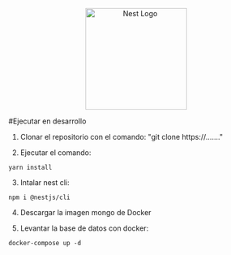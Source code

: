 <p align="center">
  <a href="http://nestjs.com/" target="blank"><img src="https://nestjs.com/img/logo-small.svg" width="200" alt="Nest Logo" /></a>
</p>

#Ejecutar en desarrollo
1. Clonar el repositorio con el comando: "git clone https://......."

2. Ejecutar el comando:
````
yarn install
````
3. Intalar nest cli: 
````
npm i @nestjs/cli
````
4. Descargar la imagen mongo de Docker

5. Levantar la base de datos con docker:
````
docker-compose up -d
````